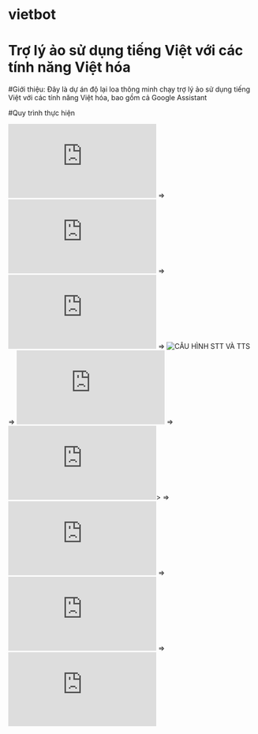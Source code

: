 # vietbot

# Trợ lý ảo sử dụng tiếng Việt với các tính năng Việt hóa 

#Giới thiệu: Đây là dự án độ lại loa thông minh chạy trợ lý ảo sử dụng tiếng Việt với các tính năng Việt hóa, bao gồm cả Google Assistant

#Quy trình thực hiện

![ĐỘ PHẦN CỨNG](https://github.com/phanmemkhoinghiep/vietbot/blob/main/02_software_enviroment_installation_guide.md) => 
![CÀI ĐẶT MÔI TRƯỜNG](https://github.com/phanmemkhoinghiep/vietbot/blob/main/03_software_install_guide.md) => 
![CÀI ĐẶT PHẦN MỀM](https://github.com/phanmemkhoinghiep/vietbot/blob/main/04_stt_and_tts_configuration_guide.md) => 
![CẤU HÌNH STT VÀ TTS](https://github.com/phanmemkhoinghiep/vietbot/blob/main/05_hotword_configuration.guide) =>
![CẤU HÌNH HOTWORD](https://github.com/phanmemkhoinghiep/vietbot/blob/main/06_running_guide.md) =>
![CHẠY BOT](https://github.com/phanmemkhoinghiep/vietbot/blob/main/07_updating_guide.md)> =>
![CẬP NHẬT](https://github.com/phanmemkhoinghiep/vietbot/blob/main/07_updating_guide.md) =>
![TẠO GOOGLE PROJECT](https://github.com/phanmemkhoinghiep/vietbot/blob/main/09_google_project_configuration_guide.md) =>
![ACTIVE GOOGLE ASSISTANT SKILL](https://github.com/phanmemkhoinghiep/vietbot/blob/main/10_google_active_guide.md) 
